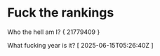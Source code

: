 # Fuck the rankings

Who the hell am I?
{ 21779409 }

What fucking year is it?
[ 2025-06-15T05:26:40Z ]
